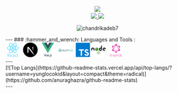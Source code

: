 <div id="header" align="center">
   <img style="pointer-events: none" src="https://media.giphy.com/media/Wfxec6nnb5d00BdSe2/giphy.gif"/>
</div>


<div align="center">
    <a href="https://t.me/yunglocokid" target="_blank" alt="Telegram" width="100">
        <img  width="100" src="https://media.giphy.com/media/dS5fbek1nylmiqqx6Z/giphy.gif">    
    <a/>
    <a href="https://yunglocokid.ru" target="_blank"  alt="My site" width="100">
        <img  width="100" src="https://media.giphy.com/media/CVG7QyC4F4fcJNRGrR/giphy.gif">    
    <a/>
</div>

<center>
  <p align="center"> <img src="https://komarev.com/ghpvc/?username=yunglocokid&label=Profile%20views&color=0e75b6&style=flat" alt="chandrikadeb7" /> </p>
</center>
---
### :hammer_and_wrench: Languages and Tools :

<div>
   <img src="https://github.com/devicons/devicon/blob/master/icons/react/react-original-wordmark.svg" title="react" alt="react" width="40" height="40"/>&nbsp;
  <img src="https://github.com/devicons/devicon/blob/master/icons/nextjs/nextjs-original.svg" title="nextjs" alt="nextjs" width="40" height="40"/>&nbsp;
  <img src="https://github.com/devicons/devicon/blob/master/icons/vuejs/vuejs-original-wordmark.svg" title="vuejs" alt="vuejs" width="40" height="40"/>&nbsp;
  <img src="https://github.com/devicons/devicon/blob/master/icons/nuxtjs/nuxtjs-original-wordmark.svg" title="NuxtJS" alt="NuxtJS" width="40" height="40"/>&nbsp;
  <img src="https://github.com/devicons/devicon/blob/master/icons/typescript/typescript-original.svg" alt="TypeScript" title="TypeScript" width="40" height="40"/>
  <img src="https://github.com/devicons/devicon/blob/master/icons/nodejs/nodejs-original-wordmark.svg" title="NodeJS" alt="NodeJS" width="40" height="40"/>&nbsp;
  <img src="https://github.com/devicons/devicon/blob/master/icons/graphql/graphql-plain-wordmark.svg" title="GraphQL"  alt="GraphQL" width="40" height="40"/>&nbsp;
</div>
---
<div>
  [![Top Langs](https://github-readme-stats.vercel.app/api/top-langs/?username=yunglocokid&layout=compact&theme=radical)](https://github.com/anuraghazra/github-readme-stats)
</div>
---
